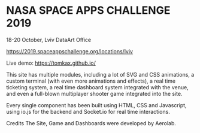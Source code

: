 
# NASA SPACE APPS CHALLENGE 2019

18-20 October, Lviv
DataArt Office

https://2019.spaceappschallenge.org/locations/lviv

Live demo: https://tomkax.github.io/

This site has multiple modules, including a lot of SVG and CSS animations, a custom terminal (with even more animations and effects), a real time ticketing system, a real time dashboard system integrated with the venue, and even a full-blown multiplayer shooter game integrated into the site.

Every single component has been built using HTML, CSS and Javascript, using io.js for the backend and Socket.io for real time interactions.

Credits
The  Site, Game and Dashboards were developed by Aerolab.
